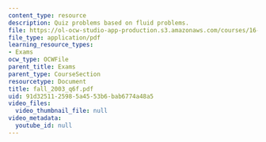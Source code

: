 ```yaml
---
content_type: resource
description: Quiz problems based on fluid problems.
file: https://ol-ocw-studio-app-production.s3.amazonaws.com/courses/16-01-unified-engineering-i-ii-iii-iv-fall-2005-spring-2006/91d3251125985a4553b6bab6774a48a5_fall_2003_q6f.pdf
file_type: application/pdf
learning_resource_types:
- Exams
ocw_type: OCWFile
parent_title: Exams
parent_type: CourseSection
resourcetype: Document
title: fall_2003_q6f.pdf
uid: 91d32511-2598-5a45-53b6-bab6774a48a5
video_files:
  video_thumbnail_file: null
video_metadata:
  youtube_id: null
---
```

